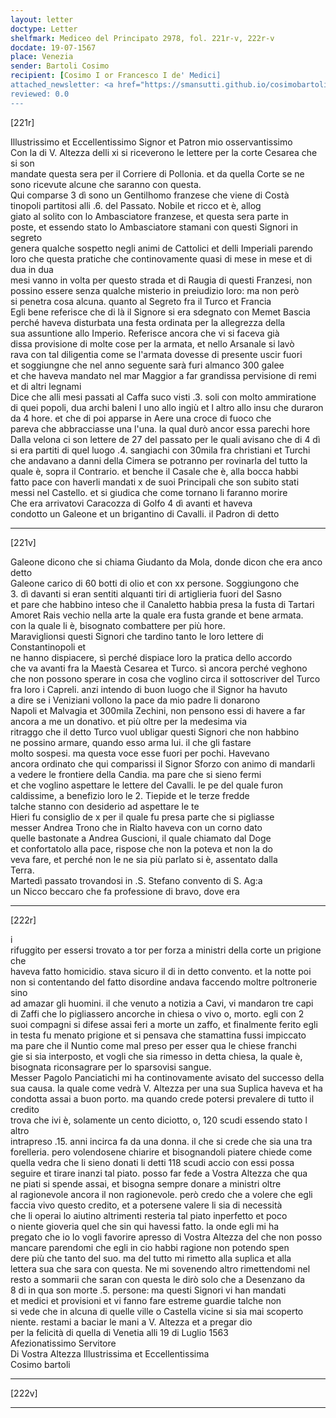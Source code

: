 ```yaml
---
layout: letter
doctype: Letter
shelfmark: Mediceo del Principato 2978, fol. 221r-v, 222r-v
docdate: 19-07-1567
place: Venezia
sender: Bartoli Cosimo
recipient: [Cosimo I or Francesco I de' Medici]
attached_newsletter: <a href="https://smansutti.github.io/cosimobartoli/texts/3080_026/">3080_026</a>
reviewed: 0.0
---
```


[221r]  
  
  
Illustrissimo et Eccellentissimo Signor et Patron mio osservantissimo  
Con la di V. Altezza delli xi si riceverono le lettere per la corte Cesarea che si son  
mandate questa sera per il Corriere di Pollonia. et da quella Corte se ne  
sono ricevute alcune che saranno con questa.  
Qui comparse 3 dì sono un Gentilhomo franzese che viene di Costà  
tinopoli partitosi alli .6. del Passato. Nobile et ricco et è, allog  
giato al solito con lo Ambasciatore franzese, et questa sera parte in  
poste, et essendo stato lo Ambasciatore stamani con questi Signori in segreto  
genera qualche sospetto negli animi de Cattolici et delli Imperiali parendo  
loro che questa pratiche che continovamente quasi di mese in mese et di dua in dua  
mesi vanno in volta per questo strada et di Raugia di questi Franzesi, non  
possino essere senza qualche misterio in preiudizio loro: ma non però  
si penetra cosa alcuna. quanto al Segreto fra il Turco et Francia  
Egli bene referisce che di là il Signore si era sdegnato con Memet Bascia  
perché haveva disturbata una festa ordinata per la allegrezza della  
sua assuntione allo Imperio. Referisce ancora che vi si faceva già  
dissa provisione di molte cose per la armata, et nello Arsanale si lavò  
rava con tal diligentia come se l'armata dovesse di presente uscir fuori  
et soggiungne che nel anno seguente sarà furi almanco 300 galee  
et che haveva mandato nel mar Maggior a far grandissa pervisione di remi  
et di altri legnami  
Dice che alli mesi passati al Caffa suco visti .3. soli con molto ammiratione  
di quei popoli, dua archi baleni l uno allo ingiù et l altro allo insu che duraron  
da 4 hore. et che di poi apparse in Aere una croce di fuoco che  
pareva che abbracciasse una l'una. la qual durò ancor essa parechi hore  
Dalla velona ci son lettere de 27 del passato per le quali avisano che di 4 dì  
si era partiti di quel luogo .4. sangiachi con 30mila fra christiani et Turchi  
che andavano a danni della Cimera se potranno per rovinarla del tutto la  
quale è, sopra il Contrario. et benche il Casale che è, alla bocca habbi  
fatto pace con haverli mandati x de suoi Principali che son subito stati  
messi nel Castello. et si giudica che come tornano li faranno morire  
Che era arrivatovi Caracozza di Golfo 4 dì avanti et haveva  
condotto un Galeone et un brigantino di Cavalli. il Padron di detto  
  
---  

[221v]  
  
  
Galeone dicono che si chiama Giudanto da Mola, donde dicon che era anco detto  
Galeone carico di 60 botti di olio et con xx persone. Soggiungono che  
3. dì davanti si eran sentiti alquanti tiri di artiglieria fuori del Sasno  
et pare che habbino inteso che il Canaletto habbia presa la fusta di Tartari  
Amoret Rais vechio nella arte la quale era fusta grande et bene armata.  
con la quale li è, bisognato combattere per più hore.  
Maraviglionsi questi Signori che tardino tanto le loro lettere di Constantinopoli et  
ne hanno dispiacere, sì perché dispiace loro la pratica dello accordo  
che va avanti fra la Maestà Cesarea et Turco. sì ancora perché veghono  
che non possono sperare in cosa che voglino circa il sottoscriver del Turco  
fra loro i Capreli. anzi intendo di buon luogo che il Signor ha havuto  
a dire se i Veniziani vollono la pace da mio padre li donarono  
Napoli et Malvagia et 300mila Zechini, non pensono essi di havere a far  
ancora a me un donativo. et più oltre per la medesima via  
ritraggo che il detto Turco vuol ubligar questi Signori che non habbino  
ne possino armare, quando esso arma lui. il che gli fastare  
molto sospesi. ma questa voce esse fuori per pochi. Havevano  
ancora ordinato che qui comparissi il Signor Sforzo con animo di mandarli  
a vedere le frontiere della Candia. ma pare che si sieno fermi  
et che voglino aspettare le lettere del Cavalli. le pe del quale furon  
caldissime, a benefizio loro le 2. Tiepide et le terze fredde  
talche stanno con desiderio ad aspettare le te  
Hieri fu consiglio de x per il quale fu presa parte che si pigliasse  
messer Andrea Trono che in Rialto haveva con un corno dato  
quelle bastonate a Andrea Guscioni, il quale chiamato dal Doge  
et confortatolo alla pace, rispose che non la poteva et non la do  
veva fare, et perché non le ne sia più parlato si è, assentato dalla  
Terra.  
Martedì passato trovandosi in .S. Stefano convento di S. Ag:a  
un Nicco beccaro che fa professione di bravo, dove era  
  
---  

[222r]  
  
  
i  
rifuggito per essersi trovato a tor per forza a ministri della corte un prigione che  
haveva fatto homicidio. stava sicuro il di in detto convento. et la notte poi  
non si contentando del fatto disordine andava faccendo moltre poltronerie sino  
ad amazar gli huomini. il che venuto a notizia a Cavi, vi mandaron tre capi  
di Zaffi che lo pigliassero ancorche in chiesa o vivo o, morto. egli con 2  
suoi compagni si difese assai feri a morte un zaffo, et finalmente ferito egli  
in testa fu menato prigione et si pensava che stamattina fussi impiccato  
ma pare che il Nuntio come mal preso per esser qua le chiese franchi  
gie si sia interposto, et vogli che sia rimesso in detta chiesa, la quale è,  
bisognata riconsagrare per lo sparsovisi sangue.  
Messer Pagolo Panciatichi mi ha continovamente avisato del successo della  
sua causa. la quale come vedrà V. Altezza per una sua Suplica haveva et ha  
condotta assai a buon porto. ma quando crede potersi prevalere di tutto il credito  
trova che ivi è, solamente un cento diciotto, o, 120 scudi essendo stato l altro  
intrapreso .15. anni incirca fa da una donna. il che si crede che sia una tra  
forelleria. pero volendosene chiarire et bisognandoli piatere chiede come  
quella vedra che li sieno donati li detti 118 scudi accio con essi possa  
seguire et tirare inanzi tal piato. posso far fede a Vostra Altezza che qua  
ne piati si spende assai, et bisogna sempre donare a ministri oltre  
al ragionevole ancora il non ragionevole. però credo che a volere che egli  
faccia vivo questo credito, et a potersene valere li sia di necessità  
che li operai lo aiutino altrimenti resteria tal piato inperfetto et poco  
o niente gioveria quel che sin qui havessi fatto. la onde egli mi ha  
pregato che io lo vogli favorire apresso di Vostra Altezza del che non posso  
mancare parendomi che egli in cio habbi ragione non potendo spen  
dere più che tanto del suo. ma del tutto mi rimetto alla suplica et alla  
lettera sua che sara con questa. Ne mi sovenendo altro rimettendomi nel  
resto a sommarii che saran con questa le dirò solo che a Desenzano da  
8 di in qua son morte .5. persone: ma questi Signori vi han mandati  
et medici et provisioni et vi fanno fare estreme guardie talche non  
si vede che in alcuna di quelle ville o Castella vicine si sia mai scoperto  
niente. restami a baciar le mani a V. Altezza et a pregar dio  
per la felicità di quella di Venetia alli 19 di Luglio 1563  
Afezionatissimo Servitore  
Di Vostra Altezza Illustrissima et Eccellentissima  
Cosimo bartoli  
  
---  

[222v]  
  
  
  
---  

